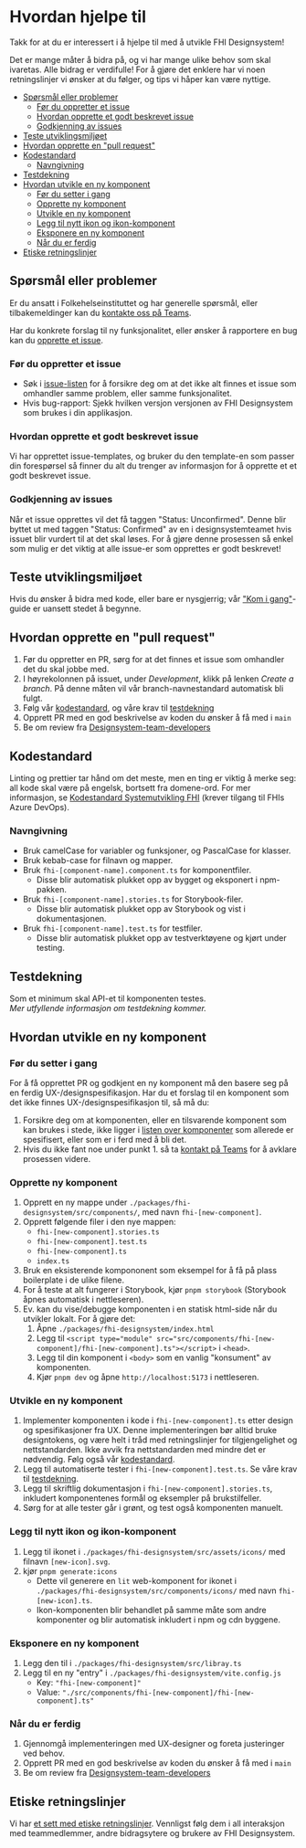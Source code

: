 # Hvordan hjelpe til <!-- omit from toc -->

Takk for at du er interessert i å hjelpe til med å utvikle FHI Designsystem!

Det er mange måter å bidra på, og vi har mange ulike behov som skal ivaretas. Alle bidrag er verdifulle! For å gjøre det enklere har vi noen retningslinjer vi ønsker at du følger, og tips vi håper kan være nyttige.

- [Spørsmål eller problemer](#spørsmål-eller-problemer)
  - [Før du oppretter et issue](#før-du-oppretter-et-issue)
  - [Hvordan opprette et godt beskrevet issue](#hvordan-opprette-et-godt-beskrevet-issue)
  - [Godkjenning av issues](#godkjenning-av-issues)
- [Teste utviklingsmiljøet](#teste-utviklingsmiljøet)
- [Hvordan opprette en "pull request"](#hvordan-opprette-en-pull-request)
- [Kodestandard](#kodestandard)
  - [Navngivning](#navngivning)
- [Testdekning](#testdekning)
- [Hvordan utvikle en ny komponent](#hvordan-utvikle-en-ny-komponent)
  - [Før du setter i gang](#før-du-setter-i-gang)
  - [Opprette ny komponent](#opprette-ny-komponent)
  - [Utvikle en ny komponent](#utvikle-en-ny-komponent)
  - [Legg til nytt ikon og ikon-komponent](#legg-til-nytt-ikon-og-ikon-komponent)
  - [Eksponere en ny komponent](#eksponere-en-ny-komponent)
  - [Når du er ferdig](#når-du-er-ferdig)
- [Etiske retningslinjer](#etiske-retningslinjer)

## Spørsmål eller problemer

Er du ansatt i Folkehelseinstituttet og har generelle spørsmål, eller tilbakemeldinger kan du [kontakte oss på Teams](https://teams.microsoft.com/l/channel/19%3Aa0d23e5a6954497d9e378d3367e7f458%40thread.skype/General?groupId=571dd359-777d-4c02-85ea-d56854d03ef7).

Har du konkrete forslag til ny funksjonalitet, eller ønsker å rapportere en bug kan du [opprette et issue](https://github.com/FHIDev/Fhi.Designsystem/issues).

### Før du oppretter et issue

- Søk i [issue-listen](https://github.com/FHIDev/Fhi.Designsystem/issues) for å forsikre deg om at det ikke alt finnes et issue som omhandler samme problem, eller samme funksjonalitet.
- Hvis bug-rapport: Sjekk hvilken versjon versjonen av FHI Designsystem som brukes i din applikasjon.

### Hvordan opprette et godt beskrevet issue

Vi har opprettet issue-templates, og bruker du den template-en som passer din forespørsel så finner du alt du trenger av informasjon for å opprette et et godt beskrevet issue.

### Godkjenning av issues

Når et issue opprettes vil det få taggen "Status: Unconfirmed". Denne blir byttet ut med taggen "Status: Confirmed" av en i designsystemteamet hvis issuet blir vurdert til at det skal løses. For å gjøre denne prosessen så enkel som mulig er det viktig at alle issue-er som opprettes er godt beskrevet!

## Teste utviklingsmiljøet

Hvis du ønsker å bidra med kode, eller bare er nysgjerrig; vår ["Kom i gang"](./packages/fhi-designsystem/README.md#kom-i-gang)-guide er uansett stedet å begynne.

## Hvordan opprette en "pull request"

1. Før du oppretter en PR, sørg for at det finnes et issue som omhandler det du skal jobbe med.
2. I høyrekolonnen på issuet, under _Development_, klikk på lenken _Create a branch_. På denne måten vil vår branch-navnestandard automatisk bli fulgt.
3. Følg vår [kodestandard](#kodestandard), og våre krav til [testdekning](#testdekning)
4. Opprett PR med en god beskrivelse av koden du ønsker å få med i `main`
5. Be om review fra [Designsystem-team-developers](https://github.com/orgs/FHIDev/teams/designsystem-team-developers)

## Kodestandard

Linting og prettier tar hånd om det meste, men en ting er viktig å merke seg: all kode skal være på engelsk, bortsett fra domene-ord. For mer informasjon, se [Kodestandard Systemutvikling FHI](https://fhi.visualstudio.com/Fhi.Felles/_wiki/wikis/Fhi.Guidelines.Wiki/4892/kodestandard) (krever tilgang til FHIs Azure DevOps).

### Navngivning

- Bruk camelCase for variabler og funksjoner, og PascalCase for klasser.
- Bruk kebab-case for filnavn og mapper.
- Bruk `fhi-[component-name].component.ts` for komponentfiler.
  - Disse blir automatisk plukket opp av bygget og eksponert i npm-pakken.
- Bruk `fhi-[component-name].stories.ts` for Storybook-filer.
  - Disse blir automatisk plukket opp av Storybook og vist i dokumentasjonen.
- Bruk `fhi-[component-name].test.ts` for testfiler.
  - Disse blir automatisk plukket opp av testverktøyene og kjørt under testing.

## Testdekning

Som et minimum skal API-et til komponenten testes.  
_Mer utfyllende informasjon om testdekning kommer._

## Hvordan utvikle en ny komponent

### Før du setter i gang

For å få opprettet PR og godkjent en ny komponent må den basere seg på en ferdig UX-/designspesifikasjon. Har du et forslag til en komponent som det ikke finnes UX-/designspesifikasjon til, så må du:

1. Forsikre deg om at komponenten, eller en tilsvarende komponent som kan brukes i stede, ikke ligger i [listen over komponenter](https://github.com/FHIDev/Fhi.Designsystem/milestone/1) som allerede er spesifisert, eller som er i ferd med å bli det.
2. Hvis du ikke fant noe under punkt 1. så ta [kontakt på Teams](https://teams.microsoft.com/l/channel/19%3Aa0d23e5a6954497d9e378d3367e7f458%40thread.skype/General?groupId=571dd359-777d-4c02-85ea-d56854d03ef7) for å avklare prosessen videre.

### Opprette ny komponent

1. Opprett en ny mappe under `./packages/fhi-designsystem/src/components/`, med navn `fhi-[new-component]`.
2. Opprett følgende filer i den nye mappen:
   - `fhi-[new-component].stories.ts`
   - `fhi-[new-component].test.ts`
   - `fhi-[new-component].ts`
   - `index.ts`
3. Bruk en eksisterende kompononent som eksempel for å få på plass boilerplate i de ulike filene.
4. For å teste at alt fungerer i Storybook, kjør `pnpm storybook` (Storybook åpnes automatisk i nettleseren).
5. Ev. kan du vise/debugge komponenten i en statisk html-side når du utvikler lokalt. For å gjøre det:
   1. Åpne `./packages/fhi-designsystem/index.html`
   2. Legg til `<script type="module" src="src/components/fhi-[new-component]/fhi-[new-component].ts"></script>` i `<head>`.
   3. Legg til din komponent i `<body>` som en vanlig "konsument" av komponenten.
   4. Kjør `pnpm dev` og åpne `http://localhost:5173` i nettleseren.

### Utvikle en ny komponent

1. Implementer komponenten i kode i `fhi-[new-component].ts` etter design og spesifikasjoner fra UX. Denne implementeringen bør alltid bruke designtokens, og være helt i tråd med retningslinjer for tilgjengelighet og nettstandarden. Ikke avvik fra nettstandarden med mindre det er nødvendig. Følg også vår [kodestandard](#kodestandard).
2. Legg til automatiserte tester i `fhi-[new-component].test.ts`. Se våre krav til [testdekning](#testdekning).
3. Legg til skriftlig dokumentasjon i `fhi-[new-component].stories.ts`, inkludert komponentenes formål og eksempler på brukstilfeller.
4. Sørg for at alle tester går i grønt, og test også komponenten manuelt.

### Legg til nytt ikon og ikon-komponent

1. Legg til ikonet i `./packages/fhi-designsystem/src/assets/icons/` med filnavn `[new-icon].svg`.
2. kjør `pnpm generate:icons`
   - Dette vil generere en `lit` web-komponent for ikonet i `./packages/fhi-designsystem/src/components/icons/` med navn `fhi-[new-icon].ts`.
   - Ikon-komponenten blir behandlet på samme måte som andre komponenter og blir automatisk inkludert i npm og cdn byggene.

### Eksponere en ny komponent

1. Legg den til i `./packages/fhi-designsystem/src/libray.ts`
2. Legg til en ny "entry" i `./packages/fhi-designsystem/vite.config.js`
   - Key: `"fhi-[new-component]"`
   - Value: `"./src/components/fhi-[new-component]/fhi-[new-component].ts"`

### Når du er ferdig

1. Gjennomgå implementeringen med UX-designer og foreta justeringer ved behov.
2. Opprett PR med en god beskrivelse av koden du ønsker å få med i `main`
3. Be om review fra [Designsystem-team-developers](https://github.com/orgs/FHIDev/teams/designsystem-team-developers)

## Etiske retningslinjer

Vi har [et sett med etiske retningslinjer](CODE_OF_CONDUCT.md). Vennligst følg dem i all interaksjon med teammedlemmer, andre bidragsytere og brukere av FHI Designsystem.
